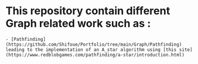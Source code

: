 # This repository contain different Graph related work such as :
    - [Pathfinding](https://github.com/Shifoue/Portfolio/tree/main/Graph/Pathfinding) leading to the implementation of an A_star algorithm using [this site](https://www.redblobgames.com/pathfinding/a-star/introduction.html)
